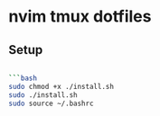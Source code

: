 # nvim tmux dotfiles

## Setup 
```bash

```bash
sudo chmod +x ./install.sh
sudo ./install.sh
sudo source ~/.bashrc
```
